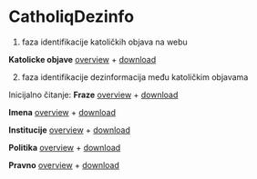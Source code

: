 # CatholiqDezinfo

1. faza identifikacije katoličkih objava na webu

__Katolicke objave__
[overview](https://raw.githack.com/lusiki/CatholiqDezinfo/master/Generalno.html)  +  [download](https://www.dropbox.com/scl/fi/dw9k18kb1cfcm0k7a9kli/generalno.xlsx?rlkey=zlpw34nciqbrlen81czqh7cqu&dl=0)

2. faza identifikacije dezinformacija među katoličkim objavama 

Inicijalno čitanje:
__Fraze__
[overview](https://raw.githack.com/lusiki/CatholiqDezinfo/master/Fraze.html)  +  [download](https://www.dropbox.com/scl/fi/dtliiekbpyk10ac657zlc/fraze.xlsx?rlkey=ezkjt5bkw82pvx7eatofsun1f&dl=0)

__Imena__
[overview](https://raw.githack.com/lusiki/CatholiqDezinfo/master/Imena.html)  +  [download](https://www.dropbox.com/scl/fi/bij46gac9988qacbhz24s/imena.xlsx?rlkey=ffev7x2ykwgg5qzwba8eo6xjr&dl=0)

__Institucije__
[overview](https://raw.githack.com/lusiki/CatholiqDezinfo/master/institucije.html)  +  [download](https://www.dropbox.com/scl/fi/dwdwivrrfggqy3q85vm2j/institucije.xlsx?rlkey=p1f0n8vvdvo7tjjhil5g8ko05&dl=0)

__Politika__
[overview](https://raw.githack.com/lusiki/CatholiqDezinfo/master/Politika.html)  +  [download](https://www.dropbox.com/scl/fi/jfyvp53w5kkxnj0ve2sni/politika.xlsx?rlkey=e7iytudzzm2mrzmg42gv8tonb&dl=0)

__Pravno__
[overview](https://raw.githack.com/lusiki/CatholiqDezinfo/master/Pravno.html)  +  [download](https://www.dropbox.com/scl/fi/6xp1jpxkguhnl2wvvpbfp/pravno.xlsx?rlkey=zezf6w44frywwszzhwt340rfy&dl=0)
